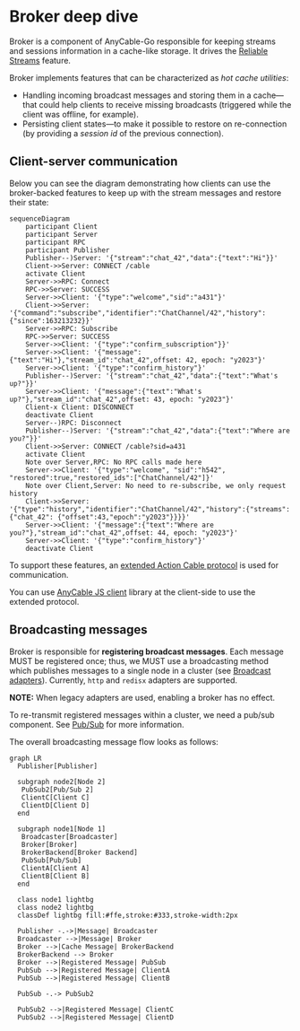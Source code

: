 # Broker deep dive

Broker is a component of AnyCable-Go responsible for keeping streams and sessions information in a cache-like storage. It drives the [Reliable Streams](./reliable_streams.md) feature.

Broker implements features that can be characterized as _hot cache utilities_:

- Handling incoming broadcast messages and storing them in a cache—that could help clients to receive missing broadcasts (triggered while the client was offline, for example).
- Persisting client states—to make it possible to restore on re-connection (by providing a _session id_ of the previous connection).

## Client-server communication

Below you can see the diagram demonstrating how clients can use the broker-backed features to keep up with the stream messages and restore their state:

```mermaid
sequenceDiagram
    participant Client
    participant Server
    participant RPC
    participant Publisher
    Publisher--)Server: '{"stream":"chat_42","data":{"text":"Hi"}}'
    Client->>Server: CONNECT /cable
    activate Client
    Server->>RPC: Connect
    RPC->>Server: SUCCESS
    Server->>Client: '{"type":"welcome","sid":"a431"}'
    Client->>Server: '{"command":"subscribe","identifier":"ChatChannel/42","history":{"since":163213232}}'
    Server->>RPC: Subscribe
    RPC->>Server: SUCCESS
    Server->>Client: '{"type":"confirm_subscription"}}'
    Server->>Client: '{"message":{"text":"Hi"},"stream_id":"chat_42",offset: 42, epoch: "y2023"}'
    Server->>Client: '{"type":"confirm_history"}'
    Publisher--)Server: '{"stream":"chat_42","data":{"text":"What's up?"}}'
    Server->>Client: '{"message":{"text":"What's up?"},"stream_id":"chat_42",offset: 43, epoch: "y2023"}'
    Client-x Client: DISCONNECT
    deactivate Client
    Server--)RPC: Disconnect
    Publisher--)Server: '{"stream":"chat_42","data":{"text":"Where are you?"}}'
    Client->>Server: CONNECT /cable?sid=a431
    activate Client
    Note over Server,RPC: No RPC calls made here
    Server->>Client: '{"type":"welcome", "sid":"h542", "restored":true,"restored_ids":["ChatChannel/42"]}'
    Note over Client,Server: No need to re-subscribe, we only request history
    Client->>Server: '{"type":"history","identifier":"ChatChannel/42","history":{"streams": {"chat_42": {"offset":43,"epoch":"y2023"}}}}'
    Server->>Client: '{"message":{"text":"Where are you?"},"stream_id":"chat_42",offset: 44, epoch: "y2023"}'
    Server->>Client: '{"type":"confirm_history"}'
    deactivate Client
```

To support these features, an [extended Action Cable protocol](/misc/action_cable_protocol.md#action-cable-extended-protocol) is used for communication.

You can use [AnyCable JS client](https://github.com/anycable/anycable-client) library at the client-side to use the extended protocol.

## Broadcasting messages

Broker is responsible for **registering broadcast messages**. Each message MUST be registered once; thus, we MUST use a broadcasting method which publishes messages to a single node in a cluster (see [Broadcast adapters](../ruby/broadcast_adapters.md)). Currently, `http` and `redisx` adapters are supported.

**NOTE:** When legacy adapters are used, enabling a broker has no effect.

To re-transmit registered messages within a cluster, we need a pub/sub component. See [Pub/Sub](./pubsub.md) for more information.

The overall broadcasting message flow looks as follows:

```mermaid
graph LR
  Publisher[Publisher]

  subgraph node2[Node 2]
   PubSub2[Pub/Sub 2]
   ClientC[Client C]
   ClientD[Client D]
  end

  subgraph node1[Node 1]
   Broadcaster[Broadcaster]
   Broker[Broker]
   BrokerBackend[Broker Backend]
   PubSub[Pub/Sub]
   ClientA[Client A]
   ClientB[Client B]
  end

  class node1 lightbg
  class node2 lightbg
  classDef lightbg fill:#ffe,stroke:#333,stroke-width:2px

  Publisher -.->|Message| Broadcaster
  Broadcaster -->|Message| Broker
  Broker -->|Cache Message| BrokerBackend
  BrokerBackend --> Broker
  Broker -->|Registered Message| PubSub
  PubSub -->|Registered Message| ClientA
  PubSub -->|Registered Message| ClientB

  PubSub -.-> PubSub2

  PubSub2 -->|Registered Message| ClientC
  PubSub2 -->|Registered Message| ClientD
```
